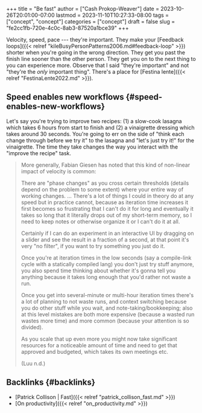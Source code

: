 +++
title = "Be fast"
author = ["Cash Prokop-Weaver"]
date = 2023-10-26T20:01:00-07:00
lastmod = 2023-11-10T10:27:33-08:00
tags = ["concept", "concept"]
categories = ["concept"]
draft = false
slug = "fe2cc1fb-720e-4c0c-8ab3-87520a1bce39"
+++

Velocity, speed, pace --- they're important. They make your [Feedback loops]({{< relref "kileBusyPersonPatterns2006.md#feedback-loop" >}}) shorter when you're going in the wrong direction. They get you past the finish line sooner than the other person. They get you on to the next thing to you can experience more. Observe that I said "they're important" and not "they're the _only_ important thing". There's a place for [Festina lente]({{< relref "FestinaLente2022.md" >}}).


## Speed enables new workflows {#speed-enables-new-workflows}

Let's say you're trying to improve two recipes: (1) a slow-cook lasagna which takes 6 hours from start to finish and (2) a vinaigrette dressing which takes around 30 seconds. You're going to err on the side of "think each change through before we try it" to the lasagna and "let's just try it!" for the vinaigrette. The time they take changes the way you interact with the "improve the recipe" task.

> More generally, Fabian Giesen has noted that this kind of non-linear impact of velocity is common:
>
> <div class="quote2">
>
> There are "phase changes" as you cross certain thresholds (details depend on the problem to some extent) where your entire way of working changes. ... ​​There's a lot of things I could in theory do at any speed but in practice cannot, because as iteration time increases it first becomes so frustrating that I can't do it for long and eventually it takes so long that it literally drops out of my short-term memory, so I need to keep notes or otherwise organize it or I can't do it at all.
>
> Certainly if I can do an experiment in an interactive UI by dragging on a slider and see the result in a fraction of a second, at that point it's very "no filter", if you want to try something you just do it.
>
> Once you're at iteration times in the low seconds (say a compile-link cycle with a statically compiled lang) you don't just try stuff anymore, you also spend time thinking about whether it's gonna tell you anything because it takes long enough that you'd rather not waste a run.
>
> Once you get into several-minute or multi-hour iteration times there's a lot of planning to not waste runs, and context switching because you do other stuff while you wait, and note-taking/bookkeeping; also at this level mistakes are both more expensive (because a wasted run wastes more time) and more common (because your attention is so divided).
>
> As you scale that up even more you might now take significant resources for a noticeable amount of time and need to get that approved and budgeted, which takes its own meetings etc.
>
> </div>
>
> (Luu n.d.)


## Backlinks {#backlinks}

-   [Patrick Collison | Fast]({{< relref "patrick_collison_fast.md" >}})
-   [On productivity]({{< relref "on_productivity.md" >}})
